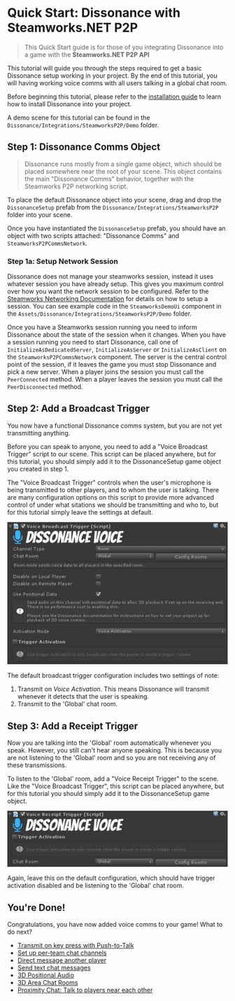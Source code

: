 # Quick Start: Dissonance with Steamworks.NET P2P

> This Quick Start guide is for those of you integrating Dissonance into a game with the **Steamworks.NET P2P API**

This tutorial will guide you through the steps required to get a basic Dissonance setup working in your project. By the end of this tutorial, you will having working voice comms with all users talking in a global chat room.

Before beginning this tutorial, please refer to the [installation guide](Getting-Started.md) to learn how to install Dissonance into your project.

A demo scene for this tutorial can be found in the `Dissonance/Integrations/SteamworksP2P/Demo` folder.

## Step 1: Dissonance Comms Object

> Dissonance runs mostly from a single game object, which should be placed somewhere near the root of your scene. This object contains the main "Dissonance Comms" behavior, together with the Steamworks P2P networking script.

To place the default Dissonance object into your scene, drag and drop the `DissonanceSetup` prefab from the `Dissonance/Integrations/SteamworksP2P` folder into your scene.

Once you have instantiated the `DissonanceSetup` prefab, you should have an object with two scripts attached: "Dissonance Comms" and `SteamworksP2PCommsNetwork`.

### Step 1a: Setup Network Session

Dissonance does not manage your steamworks session, instead it uses whatever session you have already setup. This gives you maximum control over how you want the network session to be configured. Refer to the [Steamworks Networking Documentation](https://partner.steamgames.com/doc/features/multiplayer/networking) for details on how to setup a session. You can see example code in the `SteamworksDemoUi` component in the `Assets/Dissonance/Integrations/SteamworksP2P/Demo` folder.

Once you have a Steamworks session running you need to inform Dissonance about the state of the session when it changes. When you have a session running you need to start Dissonance, call one of `InitializeAsDedicatedServer`, `InitializeAsServer` or `InitializeAsClient` on the `SteamworksP2PCommsNetwork` component. The server is the central control point of the session, if it leaves the game you must stop Dissonance and pick a new server. When a player joins the session you must call the `PeerConnected` method. When a player leaves the session you must call the `PeerDisconnected` method.

## Step 2: Add a Broadcast Trigger

You now have a functional Dissonance comms system, but you are not yet transmitting anything.

Before you can speak to anyone, you need to add a "Voice Broadcast Trigger" script to our scene. This script can be placed anywhere, but for this tutorial, you should simply add it to the DissonanceSetup game object you created in step 1.

The "Voice Broadcast Trigger" controls when the user's microphone is being transmitted to other players, and to whom the user is talking. There are many configuration options on this script to provide more advanced control of under what sitations we should be transmitting and who to, but for this tutorial simply leave the settings at default.

![Broadcast Trigger Configuration](../images/VoiceBroadcastTrigger_Default.png)

The default broadcast trigger configuration includes two settings of note:
1. Transmit on *Voice Activation*. This means Dissonance will transmit whenever it detects that the user is speaking.
2. Transmit to the 'Global' chat room.

## Step 3: Add a Receipt Trigger

Now you are talking into the 'Global' room automatically whenever you speak. However, you still can't hear anyone speaking. This is because you are not listening to the 'Global' room and so you are not receiving any of these transmissions.

To listen to the 'Global' room, add a "Voice Receipt Trigger" to the scene. Like the "Voice Broadcast Trigger", this script can be placed anywhere, but for this tutorial you should simply add it to the DissonanceSetup game object.

![Receipt Trigger Configuration](../images/VoiceReceiptTrigger_Default.png)

Again, leave this on the default configuration, which should have trigger activation disabled and be listening to the 'Global' chat room.

## You're Done!

Congratulations, you have now added voice comms to your game! What to do next?

* [Transmit on key press with Push-to-Talk](../Tutorials/Push-to-Talk.md)
* [Set up per-team chat channels](../Tutorials/Team-Chat-Rooms.md)
* [Direct message another player](../Tutorials/Direct-Player-Transmit.md)
* [Send text chat messages](../Tutorials/Text-Chat.md)
* [3D Positional Audio](../Tutorials/Position-Tracking.md)
* [3D Area Chat Rooms](../Tutorials/Collider-Chat-Room.md)
* [Proximity Chat: Talk to players near each other](../Tutorials/Proximity-Chat.md)